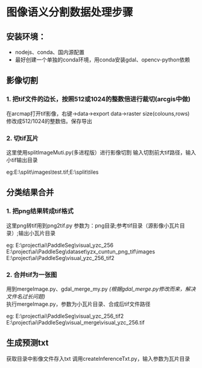 # 图像语义分割数据处理步骤
## 安装环境：
* nodejs、conda、国内源配置
* 最好创建一个单独的conda环境，用conda安装gdal、opencv-python依赖
## 影像切割
### 1. 把tif文件的边长，按照512或1024的整数倍进行裁切(arcgis中做)
在arcmap打开tif影像，右键->data->export data->raster size(colouns,rows)
修改成512/1024的整数倍。保存导出
### 2. 切tif瓦片
这里使用splitImageMuti.py(多进程版）进行影像切割
输入切割前大tif路径，输入小tif输出目录

eg:E:\split\images\test.tif;E:\split\tiles
## 分类结果合并
### 1. 把png结果转成tif格式
这里png转tif用到png2tif.py
参数为：png目录;参考tif目录（源影像小瓦片目录）;输出小瓦片目录

eg:
E:\project\ai\PaddleSeg\visual_yzc_256
E:\project\ai\PaddleSeg\dataset\yzx_cuntun_png_tif\images
E:\project\ai\PaddleSeg\visual_yzc_256_tif2
### 2. 合并tif为一张图
用到mergeImage.py、gdal_merge_my.py *(根据gdal_merge.py修改而来，解决文件名过长问题)*    
执行mergeImage.py，参数为小瓦片目录、合成后tif文件路径

eg:
E:\project\ai\PaddleSeg\visual_yzc_256_tif2
E:\project\ai\PaddleSeg\visual_merge\visual_yzc_256.tif


## 生成预测txt
获取目录中影像文件存入txt
调用createInferenceTxt.py，输入参数为瓦片目录